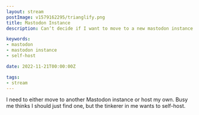 ```yaml
---
layout: stream
postImage: v1579162295/trianglify.png
title: Mastodon Instance
description: Can’t decide if I want to move to a new mastodon instance or host my own

keywords:
- mastodon 
- mastodon instance
- self-host

date: 2022-11-21T00:00:00Z

tags:
- stream
---
```

I need to either move to another Mastodon instance or host my own. Busy me thinks I should just find one, but the tinkerer in me wants to self-host. 